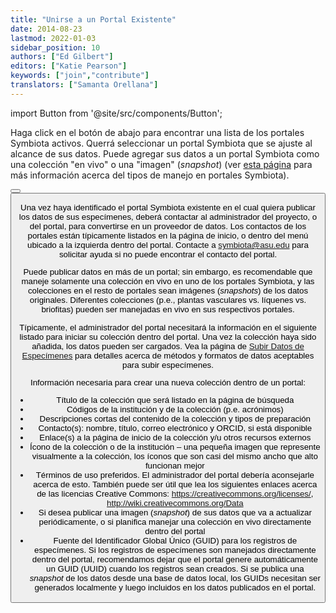 ```yaml
---
title: "Unirse a un Portal Existente"
date: 2014-08-23
lastmod: 2022-01-03
sidebar_position: 10
authors: ["Ed Gilbert"]
editors: ["Katie Pearson"]
keywords: ["join","contribute"]
translators: ["Samanta Orellana"]
---
```


import Button from '@site/src/components/Button';

Haga click en el botón de abajo para encontrar una lista de los portales Symbiota activos. Querrá seleccionar un portal Symbiota que se ajuste al alcance de sus datos. Puede agregar sus datos a un portal Symbiota como una colección "en vivo" o una "imagen" (_snapshot_) (ver [esta página](https://biokic.github.io/symbiota-docs/es/coll_manager/join/mng/) para más información acerca del tipos de manejo en portales Symbiota).

<Button label="Lista de Portales de Symbiota" link="https://symbiota.org/symbiota-portals/" />

<Button label="Solicitud para Unirse a un Portal de Symbiota" link="https://docs.google.com/forms/d/e/1FAIpQLSf-QywdugIAAxzBLkoKX8er-JkW06Rv4C_Rkm2efPiryTHLGw/viewform" />

Una vez haya identificado el portal Symbiota existente en el cual quiera publicar los datos de sus especímenes, deberá contactar al administrador del proyecto, o del portal, para convertirse en un proveedor de datos. Los contactos de los portales están típicamente listados en la página de inicio, o dentro del menú ubicado a la izquierda dentro del portal. Contacte a symbiota@asu.edu para solicitar ayuda si no puede encontrar el contacto del portal.

Puede publicar datos en más de un portal; sin embargo, es recomendable que maneje solamente una colección en vivo en uno de los portales Symbiota, y las colecciones en el resto de portales sean imágenes (_snapshots_) de los datos originales. Diferentes colecciones (p.e., plantas vasculares vs. líquenes vs. briofitas) pueden ser manejadas en vivo en sus respectivos portales.

Típicamente, el administrador del portal necesitará la información en el siguiente listado para iniciar su colección dentro del portal. Una vez la colección haya sido añadida, los datos pueden ser cargados. Vea la página de [Subir Datos de Especímenes](https://biokic.github.io/symbiota-docs/es/coll_manager/upload/) para detalles acerca de métodos y formatos de datos aceptables para subir especímenes.

Información necesaria para crear una nueva colección dentro de un portal:

  * Título de la colección que será listado en la página de búsqueda
  * Códigos de la institución y de la colección (p.e. acrónimos)
  * Descripciones cortas del contenido de la colección y tipos de preparación
  * Contacto(s):  nombre, título, correo electrónico y ORCID, si está disponible
  * Enlace(s) a la página de inicio de la colección y/u otros recursos externos
  * Ícono de la colección o de la institución – una pequeña imagen que represente visualmente a la colección, los íconos que son casi del mismo ancho que alto funcionan mejor
  * Términos de uso preferidos. El administrador del portal debería aconsejarle acerca de esto. También puede ser útil que lea los siguientes enlaces acerca de las licencias Creative Commons: https://creativecommons.org/licenses/, http://wiki.creativecommons.org/Data
  * Si desea publicar una imagen (_snapshot_) de sus datos que va a actualizar periódicamente, o si planifica manejar una colección en vivo directamente dentro del portal
  * Fuente del Identificador Global Único (GUID) para los registros de especímenes. Si los registros de especímenes son manejados directamente dentro del portal, recomendamos dejar que el portal genere automáticamente un GUID (UUID) cuando los registros sean creados. Si se publica una _snapshot_ de los datos desde una base de datos local, los GUIDs necesitan ser generados localmente y luego incluidos en los datos publicados en el portal.
